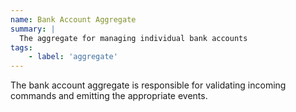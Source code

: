 ```yaml
---
name: Bank Account Aggregate
summary: |
  The aggregate for managing individual bank accounts
tags:
    - label: 'aggregate'
---
```


The bank account aggregate is responsible for validating incoming commands and emitting the appropriate events.

<Mermaid/>